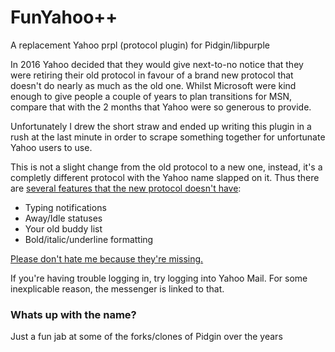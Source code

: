 # FunYahoo++
A replacement Yahoo prpl (protocol plugin) for Pidgin/libpurple

In 2016 Yahoo decided that they would give next-to-no notice that they were retiring their old protocol in favour of a brand new protocol that doesn't do nearly as much as the old one.  Whilst Microsoft were kind enough to give people a couple of years to plan transitions for MSN, compare that with the 2 months that Yahoo were so generous to provide.

Unfortunately I drew the short straw and ended up writing this plugin in a rush at the last minute in order to scrape something together for unfortunate Yahoo users to use.

This is not a slight change from the old protocol to a new one, instead, it's a completly different protocol with the Yahoo name slapped on it.  Thus there are [several features that the new protocol doesn't have](https://web.archive.org/web/20160730080614/https://help.yahoo.com/kb/yahoo-messenger-for-web/SLN26860.html):
  * Typing notifications
  * Away/Idle statuses
  * Your old buddy list
  * Bold/italic/underline formatting

[Please don't hate me because they're missing.](https://web.archive.org/web/20160417093742/https://yahoo.uservoice.com/forums/320961)

If you're having trouble logging in, try logging into Yahoo Mail.  For some inexplicable reason, the messenger is linked to that.


### Whats up with the name? ###
Just a fun jab at some of the forks/clones of Pidgin over the years
